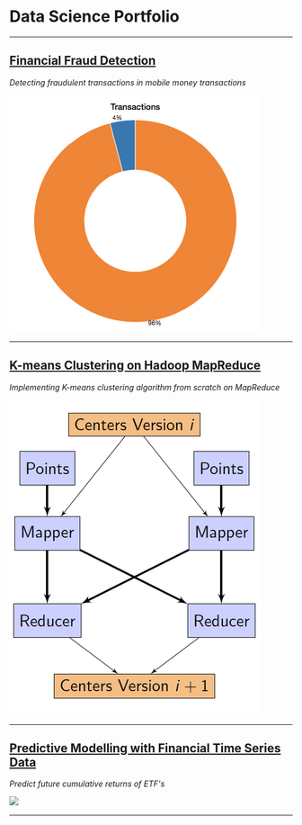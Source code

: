 # Data Science Portfolio

---

## [Financial Fraud Detection](/fraud.md)
*Detecting fraudulent transactions in mobile money transactions*

<img src="images/fraud.png?raw=true"/>

---

## [K-means Clustering on Hadoop MapReduce](/kmeans.md)
*Implementing K-means clustering algorithm from scratch on MapReduce*

<img src="images/kmeans.png?raw=true"/>

---

## [Predictive Modelling with Financial Time Series Data](/timeseries.md)
*Predict future cumulative returns of ETF's*

<img src="images/timeseries.png?raw=true"/>

---
